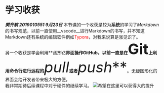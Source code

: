 # 学习收获
  **_樊齐航 2019010551 9月23日_**
  本节课的一个收获是较为**系统**的学习了*Markdown*的书写规范，以前一直使用__vscode__进行Markdown的书写，并不知道Markdown还有系统的编辑软件例如<font color=red>Typora</font>，对我来说算是涨见识了。  
  另一个收获是学会利用**_图形化_**界面操作GitHub，以前一直是在<font size=9>Git</font>上利用命令行进行远程的<font size=9>**_pull_**</font>或者<font size=9>**_push_**</font>。无疑图形化的界面会给开发者带来极大的方便。  
  我非常期待后续课程中对于硬件的继续学习。
  ![希望在这里可以获得大的提升](D:\Typora\u=3877508249,4261666867&fm=26&gp=0.jpg)